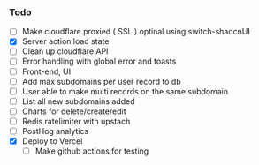 ### Todo

- [ ] Make cloudflare proxied ( SSL ) optinal using switch-shadcnUI
- [x] Server action load state
- [ ] Clean up cloudflare API
- [ ] Error handling with global error and toasts
- [ ] Front-end, UI
- [ ] Add max subdomains per user record to db
- [ ] User able to make multi records on the same subdomain
- [ ] List all new subdomains added
- [ ] Charts for delete/create/edit
- [ ] Redis ratelimiter with upstach
- [ ] PostHog analytics
- [x] Deploy to Vercel
  - [ ] Make github actions for testing
